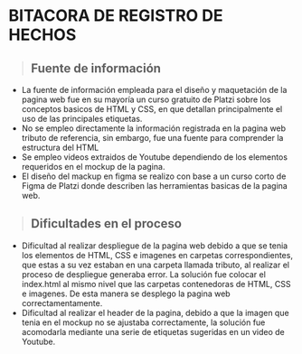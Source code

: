 # BITACORA DE REGISTRO DE HECHOS

> ## Fuente de información

- La fuente de información empleada para el diseño y maquetación de la pagina web fue en su mayoría un curso gratuito de Platzi sobre los conceptos basicos de HTML y CSS, en que detallan principalmente el uso de las principales etiquetas. 
- No se empleo directamente la información registrada en la pagina web tributo de referencia, sin embargo, fue una fuente para comprender la estructura del HTML
- Se empleo videos extraidos de Youtube dependiendo de los elementos requeridos en el mockup de la pagina. 
- El diseño del mackup en figma se realizo con base a un curso corto de Figma de Platzi donde describen las herramientas basicas de la pagina web.

> ## Dificultades en el proceso

- Dificultad al realizar despliegue de la pagina web debido a que se tenia los elementos de HTML, CSS e imagenes en carpetas correspondientes, que estas a su vez estaban en una carpeta llamada tributo, al realizar el proceso de despliegue generaba error. La solución fue colocar el index.html al mismo nivel que las carpetas contenedoras de HTML, CSS e imagenes. De esta manera se desplego la pagina web correctamentamente. 
- Dificultad al realizar el header de la pagina, debido a que la imagen que tenia en el mockup no se ajustaba correctamente, la solución fue acomodarla mediante una serie de etiquetas sugeridas en un video de Youtube. 
